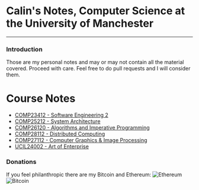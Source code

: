 Calin's Notes, Computer Science at the University of Manchester
===
---

### Introduction

Those are my personal notes and may or may not contain all the material covered. Proceed with care.
Feel free to do pull requests and I will consider them.

Course Notes
===
* [COMP23412 - Software Engineering 2](COMP28112/index.md)
* [COMP25212 - System Architecture](COMP25212/index.md)
* [COMP26120 - Algorithms and Imperative Programming](COMP26120/index.md)
* [COMP28112 - Distributed Computing](COMP28112/index.md)
* [COMP27112 - Computer Graphics & Image Processing](COMP27112/index.md)
* [UCIL24002 - Art of Enterprise](UCIL24002/index.md)

### Donations

If you feel philanthropic there are my Bitcoin and Ethereum:
![Ethereum](https://store-images.s-microsoft.com/image/apps.1348.9007199266486573.ae256f0e-c957-484a-9d81-5e17b5d3d45f.0b591ed1-1a29-4acc-b2c6-a0ba3b7db6e5?w=100&h=100&q=60)
![Bitcoin](https://www.flippening.watch/images/ethereum.png)

